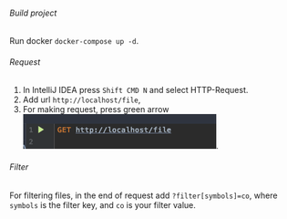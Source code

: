 ###### Build project

Run docker `docker-compose up -d`.

###### Request

1. In IntelliJ IDEA press `Shift CMD N` and select HTTP-Request.
2. Add url `http://localhost/file`,
3. For making request, press green arrow ![Image description](https://github.com/PetrenkoBohdan/ApiEndPoint/blob/master/files/Снимок%20экрана%202020-03-23%20в%2014.36.29.png).

###### Filter

For filtering files, in the end of request add  `?filter[symbols]=co`,
where `symbols` is the filter key, and `co` is your filter value.
